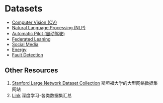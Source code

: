 # Datasets

- [Computer Vision (CV)](CV/README.md)
- [Natural Language Processing (NLP)](NLP/README.md)
- [Automatic Pilot (自动驾驶)](AutomaticPilot/README.md)
- [Federated Leaning](FederatedLearning/README.md)
- [Social Media](SocialMedia/README.md)
- [Energy](Energy/README.md)
- [Fault Detection](FaultDetection/README.md)

## Other Resources
1. [Stanford Large Network Dataset Collection](http://snap.stanford.edu/data/) 斯坦福大学的大型网络数据集网站
1. [Link](https://blog.csdn.net/qq_27825451/article/details/104775341) 深度学习-各类数据集汇总
